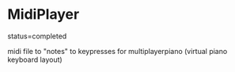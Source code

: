 # MidiPlayer
status=completed

midi file to "notes" to keypresses for multiplayerpiano (virtual piano keyboard layout)
